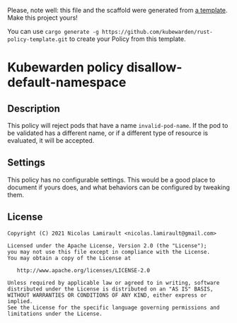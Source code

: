 Please, note well: this file and the scaffold were generated from [a
template](https://github.com/kubewarden/rust-policy-template). Make
this project yours!

You can use `cargo generate -g https://github.com/kubewarden/rust-policy-template.git`
to create your Policy from this template.

# Kubewarden policy disallow-default-namespace

## Description

This policy will reject pods that have a name `invalid-pod-name`. If
the pod to be validated has a different name, or if a different type
of resource is evaluated, it will be accepted.

## Settings

This policy has no configurable settings. This would be a good place
to document if yours does, and what behaviors can be configured by
tweaking them.

## License

```
Copyright (C) 2021 Nicolas Lamirault <nicolas.lamirault@gmail.com>

Licensed under the Apache License, Version 2.0 (the "License");
you may not use this file except in compliance with the License.
You may obtain a copy of the License at

   http://www.apache.org/licenses/LICENSE-2.0

Unless required by applicable law or agreed to in writing, software
distributed under the License is distributed on an "AS IS" BASIS,
WITHOUT WARRANTIES OR CONDITIONS OF ANY KIND, either express or implied.
See the License for the specific language governing permissions and
limitations under the License.
```
